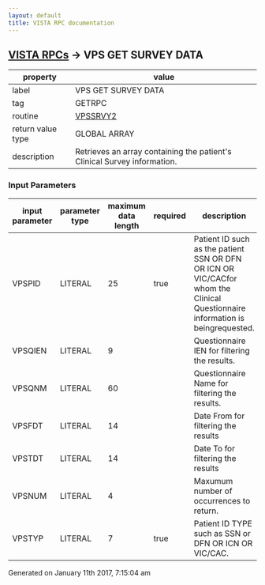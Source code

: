 ```yaml
---
layout: default
title: VISTA RPC documentation
---
```




## [VISTA RPCs](TableOfContent.md) &#8594; VPS GET SURVEY DATA 

 property | value 
--- | --- 
 label | VPS GET SURVEY DATA
 tag | GETRPC
 routine | [VPSSRVY2](http://code.osehra.org/dox/Routine_VPSSRVY2_source.html)
 return value type | GLOBAL ARRAY
 description | Retrieves an array containing the patient's Clinical Survey information.

### Input Parameters

| input parameter | parameter type | maximum data length | required | description | 
| --- | --- | --- | --- | --- | 
| VPSPID | LITERAL | 25 | true | Patient ID such as the patient SSN OR DFN OR ICN OR VIC/CACfor whom the Clinical Questionnaire information is beingrequested. | 
| VPSQIEN | LITERAL | 9 |  | Questionnaire IEN for filtering the results. | 
| VPSQNM | LITERAL | 60 |  | Questionnaire Name for filtering the results. | 
| VPSFDT | LITERAL | 14 |  | Date From for filtering the results | 
| VPSTDT | LITERAL | 14 |  | Date To for filtering the results | 
| VPSNUM | LITERAL | 4 |  | Maxumum number of occurrences to return. | 
| VPSTYP | LITERAL | 7 | true | Patient ID TYPE such as SSN or DFN OR ICN OR VIC/CAC. | 




 Generated on January 11th 2017, 7:15:04 am